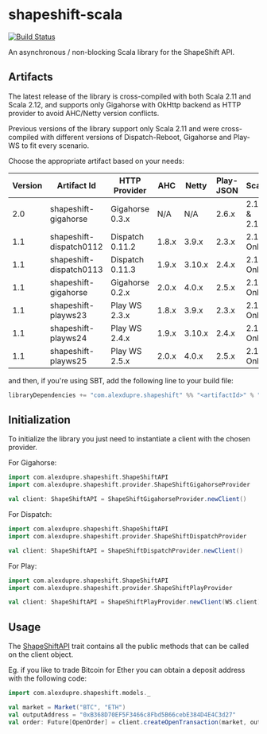 # shapeshift-scala

[![Build Status](https://travis-ci.org/alexdupre/shapeshift-scala.png?branch=master)](https://travis-ci.org/alexdupre/shapeshift-scala)

An asynchronous / non-blocking Scala library for the ShapeShift API.

## Artifacts

The latest release of the library is cross-compiled with both Scala 2.11
and Scala 2.12, and supports only Gigahorse with OkHttp backend as HTTP
provider to avoid AHC/Netty version conflicts.

Previous versions of the library support only Scala 2.11 and were cross-compiled
with different versions of Dispatch-Reboot, Gigahorse and Play-WS to fit every scenario.

Choose the appropriate artifact based on your needs:

| Version | Artifact Id             | HTTP Provider   | AHC   | Netty   | Play-JSON | Scala       |
| ------- | ----------------------- | --------------- | ----- | ------- | --------- | ----------- |
| 2.0     | shapeshift-gigahorse    | Gigahorse 0.3.x | N/A   | N/A     | 2.6.x     | 2.11 & 2.12 |
| 1.1     | shapeshift-dispatch0112 | Dispatch 0.11.2 | 1.8.x | 3.9.x   | 2.3.x     | 2.11 Only   |
| 1.1     | shapeshift-dispatch0113 | Dispatch 0.11.3 | 1.9.x | 3.10.x  | 2.4.x     | 2.11 Only   |
| 1.1     | shapeshift-gigahorse    | Gigahorse 0.2.x | 2.0.x | 4.0.x   | 2.5.x     | 2.11 Only   |
| 1.1     | shapeshift-playws23     | Play WS 2.3.x   | 1.8.x | 3.9.x   | 2.3.x     | 2.11 Only   |
| 1.1     | shapeshift-playws24     | Play WS 2.4.x   | 1.9.x | 3.10.x  | 2.4.x     | 2.11 Only   |
| 1.1     | shapeshift-playws25     | Play WS 2.5.x   | 2.0.x | 4.0.x   | 2.5.x     | 2.11 Only   |

and then, if you're using SBT, add the following line to your build file:

```scala
libraryDependencies += "com.alexdupre.shapeshift" %% "<artifactId>" % "<version>"
```

## Initialization

To initialize the library you just need to instantiate a client with
the chosen provider.

For Gigahorse:

```scala
import com.alexdupre.shapeshift.ShapeShiftAPI
import com.alexdupre.shapeshift.provider.ShapeShiftGigahorseProvider

val client: ShapeShiftAPI = ShapeShiftGigahorseProvider.newClient()
```

For Dispatch:

```scala
import com.alexdupre.shapeshift.ShapeShiftAPI
import com.alexdupre.shapeshift.provider.ShapeShiftDispatchProvider

val client: ShapeShiftAPI = ShapeShiftDispatchProvider.newClient()
```

For Play:

```scala
import com.alexdupre.shapeshift.ShapeShiftAPI
import com.alexdupre.shapeshift.provider.ShapeShiftPlayProvider

val client: ShapeShiftAPI = ShapeShiftPlayProvider.newClient(WS.client)
```

## Usage

The [ShapeShiftAPI](https://github.com/alexdupre/shapeshift-scala/blob/master/common/src/main/scala/com/alexdupre/shapeshift/ShapeShiftAPI.scala) trait
contains all the public methods that can be called on the client object.

Eg. if you like to trade Bitcoin for Ether you can obtain a deposit address
with the following code:

```scala
import com.alexdupre.shapeshift.models._

val market = Market("BTC", "ETH")
val outputAddress = "0xB368D70EF5F3466c8Fbd5B66cebE384D4E4C3d27"
val order: Future[OpenOrder] = client.createOpenTransaction(market, outputAddress)
```
